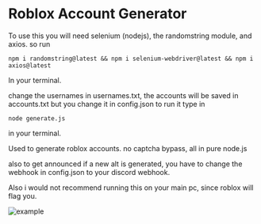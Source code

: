 # Roblox Account Generator
To use this you will need selenium (nodejs), the randomstring module, and axios.
so run
```
npm i randomstring@latest && npm i selenium-webdriver@latest && npm i axios@latest
```
In your terminal.

change the usernames in usernames.txt, the accounts will be saved in accounts.txt but you change it in config.json
to run it type in
```
node generate.js
```
in your terminal.

Used to generate roblox accounts. no captcha bypass, all in pure node.js

also to get announced if a new alt is generated, you have to change the webhook in config.json to your discord webhook.

Also i would not recommend running this on your main pc, since roblox will flag you.

![example](https://raw.githubusercontent.com/linemaster2/roblox-account-generator/main/images/example.gif)

